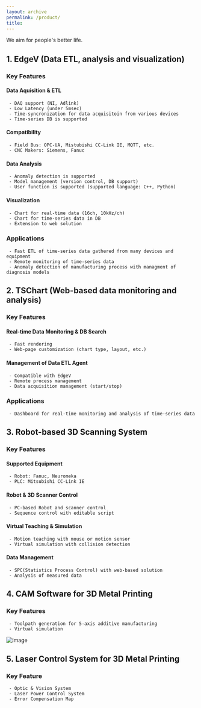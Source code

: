 ```yaml
---
layout: archive
permalink: /product/
title: 
---
```


We aim for people's better life.

## 1. EdgeV (Data ETL, analysis and visualization)

### Key Features
#### Data Aquisition & ETL
```
 - DAQ support (NI, Adlink)
 - Low Latency (under 5msec)
 - Time-syncronization for data acquisitoin from various devices
 - Time-series DB is supported
```
#### Compatibility
```
 - Field Bus: OPC-UA, Mistubishi CC-Link IE, MQTT, etc.
 - CNC Makers: Siemens, Fanuc
```
#### Data Analysis
```
 - Anomaly detection is supported
 - Model management (version control, DB support)
 - User function is supported (supported language: C++, Python)
```
#### Visualization
```
 - Chart for real-time data (16ch, 10kHz/ch)
 - Chart for time-series data in DB
 - Extension to web solution
```
### Applications
```
 - Fast ETL of time-series data gathered from many devices and equipment
 - Remote monitoring of time-series data
 - Anomaly detection of manufacturing process with managment of diagnosis models
```

## 2. TSChart (Web-based data monitoring and analysis)
### Key Features
#### Real-time Data Monitoring & DB Search
```
 - Fast rendering
 - Web-page customization (chart type, layout, etc.)
```
#### Management of Data ETL Agent
```
 - Compatible with EdgeV
 - Remote process management
 - Data acquisition management (start/stop)
```
### Applications
```
 - Dashboard for real-time monitoring and analysis of time-series data
```

## 3. Robot-based 3D Scanning System
### Key Features
#### Supported Equipment
```
 - Robot: Fanuc, Neuromeka
 - PLC: Mitsubishi CC-Link IE
```
#### Robot & 3D Scanner Control
```
 - PC-based Robot and scanner control
 - Sequence control with editable script
```
#### Virtual Teaching & Simulation
```
 - Motion teaching with mouse or motion sensor
 - Virtual simulation with collision detection
```
#### Data Management
```
 - SPC(Statistics Process Control) with web-based solution
 - Analysis of measured data
```

## 4. CAM Software for 3D Metal Printing
### Key Features
```
 - Toolpath generation for 5-axis additive manufacturing
 - Virtual simulation
```
![image](https://user-images.githubusercontent.com/44759045/94678230-2012ae80-0359-11eb-89e9-3b3b198e1107.png)

## 5. Laser Control System for 3D Metal Printing
### Key Feature
```
 - Optic & Vision System
 - Laser Power Control System
 - Error Compensation Map
```



